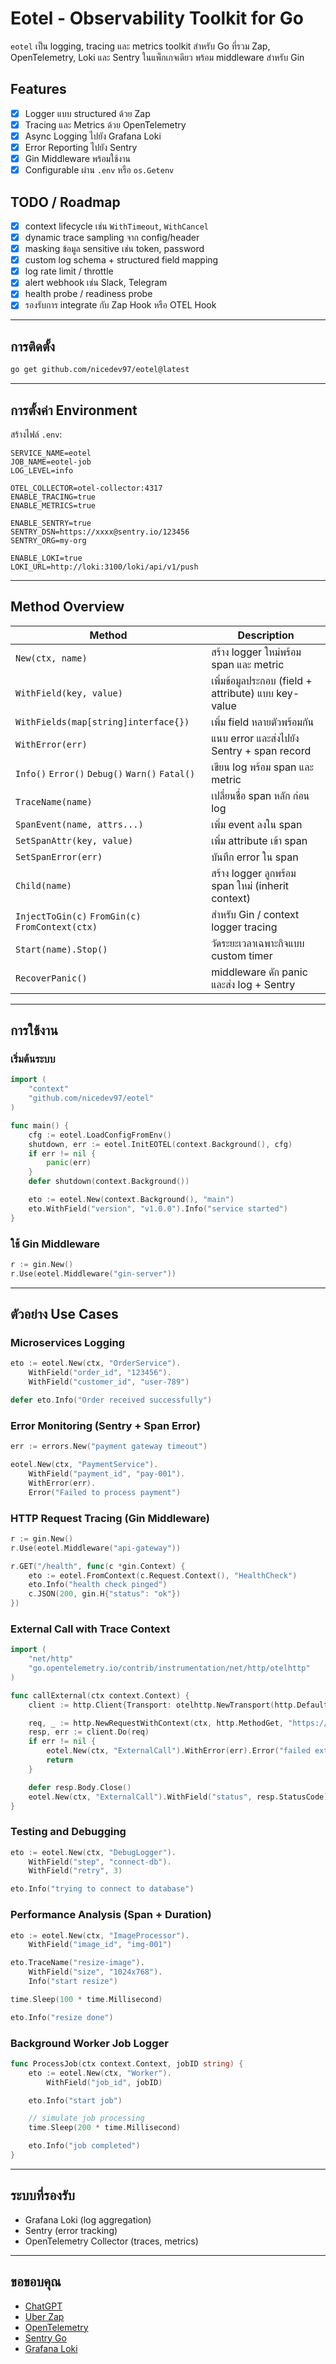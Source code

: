 # Eotel - Observability Toolkit for Go

`eotel` เป็น logging, tracing และ metrics toolkit สำหรับ Go ที่รวม Zap, OpenTelemetry, Loki และ Sentry ในแพ็กเกจเดียว พร้อม middleware สำหรับ Gin

## Features

- [x] Logger แบบ structured ด้วย Zap
- [x] Tracing และ Metrics ด้วย OpenTelemetry
- [x] Async Logging ไปยัง Grafana Loki
- [x] Error Reporting ไปยัง Sentry
- [x] Gin Middleware พร้อมใช้งาน
- [x] Configurable ผ่าน `.env` หรือ `os.Getenv`

## TODO / Roadmap

- [x] context lifecycle เช่น `WithTimeout`, `WithCancel`
- [x] dynamic trace sampling จาก config/header
- [x] masking ข้อมูล sensitive เช่น token, password
- [x] custom log schema + structured field mapping
- [x] log rate limit / throttle
- [x] alert webhook เช่น Slack, Telegram
- [x] health probe / readiness probe
- [x] รองรับการ integrate กับ Zap Hook หรือ OTEL Hook

---

## การติดตั้ง

```bash
go get github.com/nicedev97/eotel@latest
```

---

## การตั้งค่า Environment

สร้างไฟล์ `.env`:

```env
SERVICE_NAME=eotel
JOB_NAME=eotel-job
LOG_LEVEL=info

OTEL_COLLECTOR=otel-collector:4317
ENABLE_TRACING=true
ENABLE_METRICS=true

ENABLE_SENTRY=true
SENTRY_DSN=https://xxxx@sentry.io/123456
SENTRY_ORG=my-org

ENABLE_LOKI=true
LOKI_URL=http://loki:3100/loki/api/v1/push
```

---
## Method Overview

| Method | Description |
|--------|-------------|
| `New(ctx, name)` | สร้าง logger ใหม่พร้อม span และ metric |
| `WithField(key, value)` | เพิ่มข้อมูลประกอบ (field + attribute) แบบ key-value |
| `WithFields(map[string]interface{})` | เพิ่ม field หลายตัวพร้อมกัน |
| `WithError(err)` | แนบ error และส่งไปยัง Sentry + span record |
| `Info()` `Error()` `Debug()` `Warn()` `Fatal()` | เขียน log พร้อม span และ metric |
| `TraceName(name)` | เปลี่ยนชื่อ span หลัก ก่อน log |
| `SpanEvent(name, attrs...)` | เพิ่ม event ลงใน span |
| `SetSpanAttr(key, value)` | เพิ่ม attribute เข้า span |
| `SetSpanError(err)` | บันทึก error ใน span |
| `Child(name)` | สร้าง logger ลูกพร้อม span ใหม่ (inherit context) |
| `InjectToGin(c)` `FromGin(c)` `FromContext(ctx)` | สำหรับ Gin / context logger tracing |
| `Start(name).Stop()` | วัดระยะเวลาเฉพาะกิจแบบ custom timer |
| `RecoverPanic()` | middleware ดัก panic และส่ง log + Sentry |

---
## การใช้งาน

### เริ่มต้นระบบ

```go
import (
    "context"
    "github.com/nicedev97/eotel"
)

func main() {
    cfg := eotel.LoadConfigFromEnv()
    shutdown, err := eotel.InitEOTEL(context.Background(), cfg)
    if err != nil {
        panic(err)
    }
    defer shutdown(context.Background())

    eto := eotel.New(context.Background(), "main")
    eto.WithField("version", "v1.0.0").Info("service started")
}
```

### ใช้ Gin Middleware

```go
r := gin.New()
r.Use(eotel.Middleware("gin-server"))
```

---

## ตัวอย่าง Use Cases

### Microservices Logging
```go
eto := eotel.New(ctx, "OrderService").
    WithField("order_id", "123456").
    WithField("customer_id", "user-789")

defer eto.Info("Order received successfully")
```

### Error Monitoring (Sentry + Span Error)
```go
err := errors.New("payment gateway timeout")

eotel.New(ctx, "PaymentService").
    WithField("payment_id", "pay-001").
    WithError(err).
    Error("Failed to process payment")
```

### HTTP Request Tracing (Gin Middleware)
```go
r := gin.New()
r.Use(eotel.Middleware("api-gateway"))

r.GET("/health", func(c *gin.Context) {
    eto := eotel.FromContext(c.Request.Context(), "HealthCheck")
    eto.Info("health check pinged")
    c.JSON(200, gin.H{"status": "ok"})
})
```

### External Call with Trace Context
```go
import (
    "net/http"
    "go.opentelemetry.io/contrib/instrumentation/net/http/otelhttp"
)

func callExternal(ctx context.Context) {
    client := http.Client{Transport: otelhttp.NewTransport(http.DefaultTransport)}

    req, _ := http.NewRequestWithContext(ctx, http.MethodGet, "https://api.example.com/data", nil)
    resp, err := client.Do(req)
	if err != nil {
        eotel.New(ctx, "ExternalCall").WithError(err).Error("failed external call")
        return
    }

    defer resp.Body.Close()
    eotel.New(ctx, "ExternalCall").WithField("status", resp.StatusCode).Info("external call succeeded")
}
```

### Testing and Debugging
```go
eto := eotel.New(ctx, "DebugLogger").
    WithField("step", "connect-db").
    WithField("retry", 3)

eto.Info("trying to connect to database")
```

### Performance Analysis (Span + Duration)
```go
eto := eotel.New(ctx, "ImageProcessor").
    WithField("image_id", "img-001")

eto.TraceName("resize-image").
    WithField("size", "1024x768").
    Info("start resize")

time.Sleep(100 * time.Millisecond)

eto.Info("resize done")
```

### Background Worker Job Logger
```go
func ProcessJob(ctx context.Context, jobID string) {
    eto := eotel.New(ctx, "Worker").
        WithField("job_id", jobID)

    eto.Info("start job")

    // simulate job processing
    time.Sleep(200 * time.Millisecond)

    eto.Info("job completed")
}
```

---

## ระบบที่รองรับ

- Grafana Loki (log aggregation)
- Sentry (error tracking)
- OpenTelemetry Collector (traces, metrics)

---

## ขอขอบคุณ
- [ChatGPT](https://openai.com/)
- [Uber Zap](https://github.com/uber-go/zap)
- [OpenTelemetry](https://opentelemetry.io/)
- [Sentry Go](https://github.com/getsentry/sentry-go)
- [Grafana Loki](https://grafana.com/oss/loki/)

